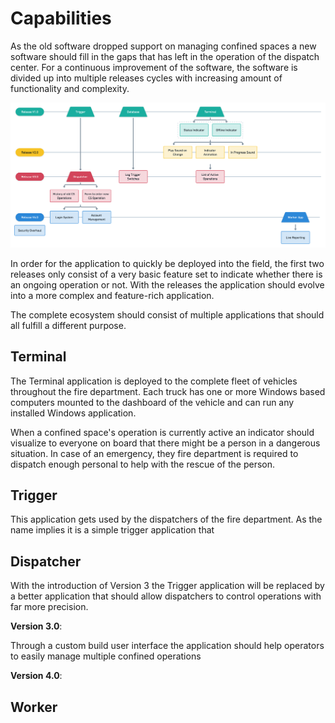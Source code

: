<!-- TODO: Find a better title for this chapter. -->
<!-- Goal: 500 Words -->
# Capabilities

<!-- What gaps / issues does the software need to address? -->
As the old software dropped support on managing confined spaces a new software should fill in the gaps that has left in the operation of the dispatch center. For a continuous improvement of the software, the software is divided up into multiple releases cycles with increasing amount of functionality and complexity. 

<!-- TODO: Fix Image Size -->
![Software Release Roadmap](images/cs-release-plan.png)

In order for the application to quickly be deployed into the field, the first two releases only consist of a very basic feature set to indicate whether there is an ongoing operation or not. With the releases the application should evolve into a more complex and feature-rich application.

The complete ecosystem should consist of multiple applications that should all fulfill a different purpose.

## Terminal

The Terminal application is deployed to the complete fleet of vehicles throughout the fire department. Each truck has one or more Windows based computers mounted to the dashboard of the vehicle and can run any installed Windows application.

When a confined space's operation is currently active an indicator should visualize to everyone on board that there might be a person in a dangerous situation. In case of an emergency, they fire department is required to dispatch enough personal to help with the rescue of the person.

<!-- TODO: Image of the Fire Truck -->

## Trigger
This application gets used by the dispatchers of the fire department. As the name implies it is a simple trigger application that

<!-- What hardware is the application deployed on? -->

## Dispatcher
With the introduction of Version 3 the Trigger application will be replaced by a better application that should allow dispatchers to control operations with far more precision.

<!-- TODO: Image of the Dispatchment Center -->

<!-- TODO: Add Mindmap -->

**Version 3.0**:

Through a custom build user interface the application should help operators to easily manage multiple confined operations

**Version 4.0**:

<!-- Map Feature -->
<!-- Search -->
<!-- Forms -->
  <!-- Hazard Assesment for new Confined Spaces -->
<!-- Warning when infromation of the confined space is outdated -->
  <!-- Warn the operator -->

## Worker


<!-- What requirements should the application fullfill? -->

<!-- Should future provness be a consideration? -->

<!-- How was the release schedule planed? -->
  <!-- Features -->
  <!-- Timing -->

<!-- What is the process of recieving a confined space? -->
  <!-- Create user flow diagrams -->

<!-- How is a protocol generated to  -->

